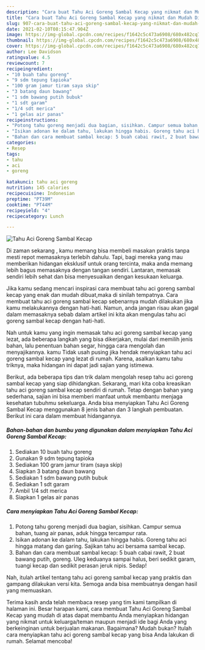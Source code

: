 ```yaml
---
description: "Cara buat Tahu Aci Goreng Sambal Kecap yang nikmat dan Mudah Dibuat"
title: "Cara buat Tahu Aci Goreng Sambal Kecap yang nikmat dan Mudah Dibuat"
slug: 907-cara-buat-tahu-aci-goreng-sambal-kecap-yang-nikmat-dan-mudah-dibuat
date: 2021-02-10T08:15:47.904Z
image: https://img-global.cpcdn.com/recipes/f1642c5c473a6908/680x482cq70/tahu-aci-goreng-sambal-kecap-foto-resep-utama.jpg
thumbnail: https://img-global.cpcdn.com/recipes/f1642c5c473a6908/680x482cq70/tahu-aci-goreng-sambal-kecap-foto-resep-utama.jpg
cover: https://img-global.cpcdn.com/recipes/f1642c5c473a6908/680x482cq70/tahu-aci-goreng-sambal-kecap-foto-resep-utama.jpg
author: Lee Davidson
ratingvalue: 4.5
reviewcount: 7
recipeingredient:
- "10 buah tahu goreng"
- "9 sdm tepung tapioka"
- "100 gram jamur tiram saya skip"
- "3 batang daun bawang"
- "1 sdm bawang putih bubuk"
- "1 sdt garam"
- "1/4 sdt merica"
- "1 gelas air panas"
recipeinstructions:
- "Potong tahu goreng menjadi dua bagian, sisihkan. Campur semua bahan, tuang air panas, aduk hingga tercampur rata."
- "Isikan adonan ke dalam tahu, lakukan hingga habis. Goreng tahu aci hingga matang dan garing. Sajikan tahu aci bersama sambal kecap."
- "Bahan dan cara membuat sambal kecap: 5 buah cabai rawit, 2 buat bawang putih, goreng. Uleg keduanya sampai halus, beri sedikit garam, tuangi kecap dan sedikit perasan jeruk nipis. Sedap!"
categories:
- Resep
tags:
- tahu
- aci
- goreng

katakunci: tahu aci goreng 
nutrition: 145 calories
recipecuisine: Indonesian
preptime: "PT39M"
cooktime: "PT44M"
recipeyield: "4"
recipecategory: Lunch

---
```



![Tahu Aci Goreng Sambal Kecap](https://img-global.cpcdn.com/recipes/f1642c5c473a6908/680x482cq70/tahu-aci-goreng-sambal-kecap-foto-resep-utama.jpg)

Di zaman  sekarang , kamu memang bisa membeli masakan praktis tanpa mesti repot memasaknya terlebih dahulu. Tapi, bagi mereka yang mau memberikan hidangan eksklusif untuk orang tercinta, maka anda memang lebih bagus memasaknya dengan tangan sendiri. Lantaran, memasak sendiri lebih sehat dan bisa menyesuaikan dengan kesukaan keluarga.

Jika kamu sedang mencari inspirasi cara membuat tahu aci goreng sambal kecap yang enak dan mudah dibuat,maka di sinilah tempatnya. Cara membuat tahu aci goreng sambal kecap  sebenarnya mudah dilakukan jika kamu melakukannya dengan hati-hati. Namun, anda jangan risau akan gagal dalam memasaknya 
sebab dalam artikel ini kita akan mengulas tahu aci goreng sambal kecap dengan hati-hati.  



Nah untuk kamu yang ingin memasak tahu aci goreng sambal kecap yang lezat, ada beberapa langkah yang bisa dikerjakan, mulai dari memilih jenis bahan, lalu penentuan bahan segar, hingga cara mengolah dan menyajikannya. kamu Tidak usah pusing jika hendak menyiapkan tahu aci goreng sambal kecap yang lezat di rumah. Karena, asalkan kamu  tahu triknya, maka hidangan ini dapat jadi sajian yang istimewa.

Berikut, ada beberapa tips dan trik dalam mengolah resep tahu aci goreng sambal kecap yang siap dihidangkan. Sekarang, mari kita coba kreasikan tahu aci goreng sambal kecap sendiri di rumah. Tetap dengan bahan yang sederhana, sajian ini bisa memberi manfaat untuk membantu menjaga kesehatan tubuhmu sekeluarga. Anda bisa menyiapkan Tahu Aci Goreng Sambal Kecap menggunakan 8 jenis bahan dan 3 langkah pembuatan. Berikut ini cara dalam membuat hidangannya.

<!--inarticleads1-->

##### Bahan-bahan dan bumbu yang digunakan dalam menyiapkan Tahu Aci Goreng Sambal Kecap:

1. Sediakan 10 buah tahu goreng
1. Gunakan 9 sdm tepung tapioka
1. Sediakan 100 gram jamur tiram (saya skip)
1. Siapkan 3 batang daun bawang
1. Sediakan 1 sdm bawang putih bubuk
1. Sediakan 1 sdt garam
1. Ambil 1/4 sdt merica
1. Siapkan 1 gelas air panas




<!--inarticleads2-->

##### Cara menyiapkan Tahu Aci Goreng Sambal Kecap:

1. Potong tahu goreng menjadi dua bagian, sisihkan. Campur semua bahan, tuang air panas, aduk hingga tercampur rata.
1. Isikan adonan ke dalam tahu, lakukan hingga habis. Goreng tahu aci hingga matang dan garing. Sajikan tahu aci bersama sambal kecap.
1. Bahan dan cara membuat sambal kecap: 5 buah cabai rawit, 2 buat bawang putih, goreng. Uleg keduanya sampai halus, beri sedikit garam, tuangi kecap dan sedikit perasan jeruk nipis. Sedap!




Nah, itulah artikel tentang  tahu aci goreng sambal kecap  yang praktis dan gampang dilakukan versi kita. Semoga anda bisa membuatnya dengan hasil yang memuaskan. 

Terima kasih anda telah membaca resep yang tim kami tampilkan di halaman ini. Besar harapan kami, cara membuat  Tahu Aci Goreng Sambal Kecap yang mudah di atas dapat membantu Anda menyiapkan hidangan yang nikmat untuk keluarga/teman maupun menjadi ide bagi Anda yang berkeinginan untuk berjualan makanan. Bagaimana? Mudah bukan? Itulah cara menyiapkan tahu aci goreng sambal kecap yang bisa Anda lakukan di rumah. Selamat mencoba!

